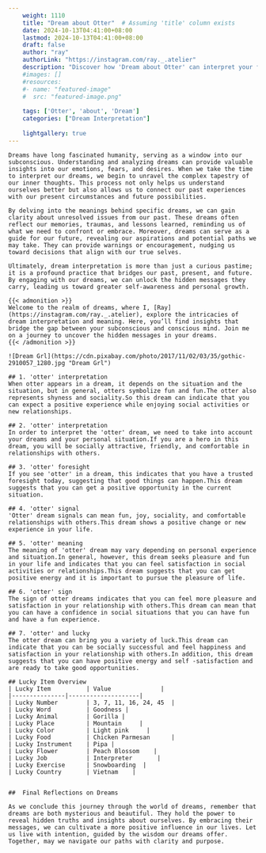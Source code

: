```yaml
---
    weight: 1110
    title: "Dream about Otter"  # Assuming 'title' column exists
    date: 2024-10-13T04:41:00+08:00
    lastmod: 2024-10-13T04:41:00+08:00
    draft: false
    author: "ray"
    authorLink: "https://instagram.com/ray._.atelier"
    description: "Discover how 'Dream about Otter' can interpret your future and uncover its significant meanings in your life."
    #images: []
    #resources:
    #- name: "featured-image"
    #  src: "featured-image.png"
    
    tags: ['Otter', 'about', 'Dream']
    categories: ["Dream Interpretation"]
    
    lightgallery: true
---
```

    
    Dreams have long fascinated humanity, serving as a window into our subconscious. Understanding and analyzing dreams can provide valuable insights into our emotions, fears, and desires. When we take the time to interpret our dreams, we begin to unravel the complex tapestry of our inner thoughts. This process not only helps us understand ourselves better but also allows us to connect our past experiences with our present circumstances and future possibilities.
    
    By delving into the meanings behind specific dreams, we can gain clarity about unresolved issues from our past. These dreams often reflect our memories, traumas, and lessons learned, reminding us of what we need to confront or embrace. Moreover, dreams can serve as a guide for our future, revealing our aspirations and potential paths we may take. They can provide warnings or encouragement, nudging us toward decisions that align with our true selves.
    
    Ultimately, dream interpretation is more than just a curious pastime; it is a profound practice that bridges our past, present, and future. By engaging with our dreams, we can unlock the hidden messages they carry, leading us toward greater self-awareness and personal growth.
    
    {{< admonition >}}
    Welcome to the realm of dreams, where I, [Ray](https://instagram.com/ray._.atelier), explore the intricacies of dream interpretation and meaning. Here, you’ll find insights that bridge the gap between your subconscious and conscious mind. Join me on a journey to uncover the hidden messages in your dreams.
    {{< /admonition >}}
    
    ![Dream Grl](https://cdn.pixabay.com/photo/2017/11/02/03/35/gothic-2910057_1280.jpg "Dream Grl")
    
    ## 1. 'otter' interpretation
    When otter appears in a dream, it depends on the situation and the situation, but in general, otters symbolize fun and fun.The otter also represents shyness and sociality.So this dream can indicate that you can expect a positive experience while enjoying social activities or new relationships.
    
    ## 2. 'otter' interpretation
    In order to interpret the 'otter' dream, we need to take into account your dreams and your personal situation.If you are a hero in this dream, you will be socially attractive, friendly, and comfortable in relationships with others.
    
    ## 3. 'otter' foresight
    If you see 'otter' in a dream, this indicates that you have a trusted foresight today, suggesting that good things can happen.This dream suggests that you can get a positive opportunity in the current situation.
    
    ## 4. 'otter' signal
    'Otter' dream signals can mean fun, joy, sociality, and comfortable relationships with others.This dream shows a positive change or new experience in your life.
    
    ## 5. 'otter' meaning
    The meaning of 'otter' dream may vary depending on personal experience and situation.In general, however, this dream seeks pleasure and fun in your life and indicates that you can feel satisfaction in social activities or relationships.This dream suggests that you can get positive energy and it is important to pursue the pleasure of life.
    
    ## 6. 'otter' sign
    The sign of otter dreams indicates that you can feel more pleasure and satisfaction in your relationship with others.This dream can mean that you can have a confidence in social situations that you can have fun and have a fun experience.
    
    ## 7. 'otter' and lucky
    The otter dream can bring you a variety of luck.This dream can indicate that you can be socially successful and feel happiness and satisfaction in your relationship with others.In addition, this dream suggests that you can have positive energy and self -satisfaction and are ready to take good opportunities.
    
    ## Lucky Item Overview
    | Lucky Item          | Value              |
    |---------------|--------------------|
    | Lucky Number        | 3, 7, 11, 16, 24, 45  |
    | Lucky Word          | Goodness |
    | Lucky Animal        | Gorilla |
    | Lucky Place         | Mountain     |
    | Lucky Color         | Light pink     |
    | Lucky Food          | Chicken Parmesan      |
    | Lucky Instrument    | Pipa |
    | Lucky Flower        | Peach Blossom    |
    | Lucky Job           | Interpreter       |
    | Lucky Exercise      | Snowboarding  |
    | Lucky Country       | Vietnam    |
    
    
    ##  Final Reflections on Dreams
    
    As we conclude this journey through the world of dreams, remember that dreams are both mysterious and beautiful. They hold the power to reveal hidden truths and insights about ourselves. By embracing their messages, we can cultivate a more positive influence in our lives. Let us live with intention, guided by the wisdom our dreams offer. Together, may we navigate our paths with clarity and purpose.
    